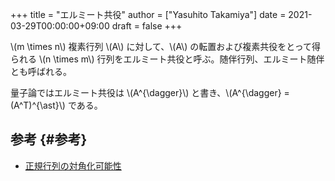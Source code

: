 +++
title = "エルミート共役"
author = ["Yasuhito Takamiya"]
date = 2021-03-29T00:00:00+09:00
draft = false
+++

\\(m \times n\\) 複素行列 \\(A\\) に対して、\\(A\\) の転置および複素共役をとって得られる \\(n \times m\\) 行列をエルミート共役と呼ぶ。随伴行列、エルミート随伴とも呼ばれる。

量子論ではエルミート共役は \\(A^{\dagger}\\) と書き、\\(A^{\dagger} = (A^T)^{\ast}\\) である。


## 参考 {#参考}

-   [正規行列の対角化可能性](https://dora.bk.tsukuba.ac.jp/~takeuchi/?%E7%B7%9A%E5%BD%A2%E4%BB%A3%E6%95%B0II%2F%E6%AD%A3%E8%A6%8F%E8%A1%8C%E5%88%97%E3%81%AE%E5%AF%BE%E8%A7%92%E5%8C%96%E5%8F%AF%E8%83%BD%E6%80%A7)
